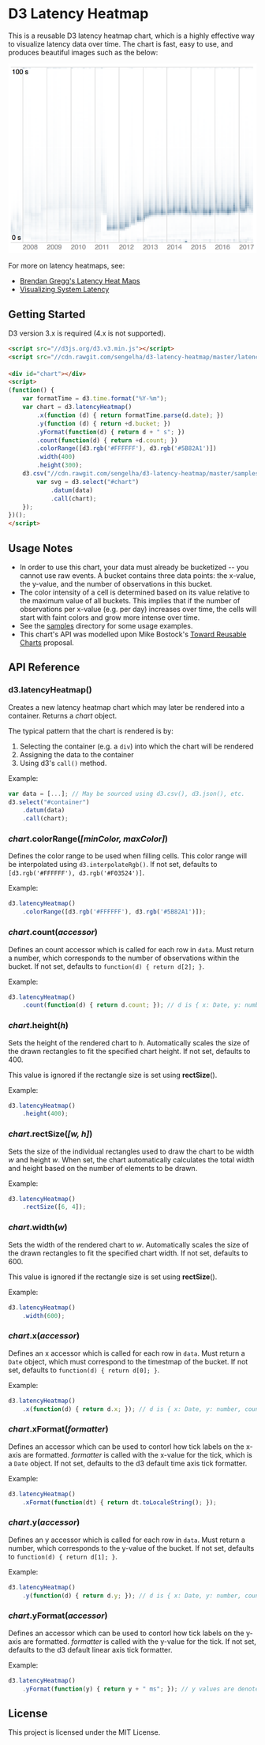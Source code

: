 # D3 Latency Heatmap

This is a reusable D3 latency heatmap chart, which is a highly
effective way to visualize latency data over time.  The chart is
fast, easy to use, and produces beautiful images such as the
below:

![Example Latency Heatmap](samples/example1.png)

For more on latency heatmaps, see:
* [Brendan Gregg's Latency Heat Maps](http://www.brendangregg.com/HeatMaps/latency.html)
* [Visualizing System Latency](https://queue.acm.org/detail.cfm?id=1809426)

## Getting Started

D3 version 3.x is required (4.x is not supported).

```html
<script src="//d3js.org/d3.v3.min.js"></script>
<script src="//cdn.rawgit.com/sengelha/d3-latency-heatmap/master/latency-heatmap.v3.js"></script>

<div id="chart"></div>
<script>
(function() {
    var formatTime = d3.time.format("%Y-%m");
    var chart = d3.latencyHeatmap()
        .x(function (d) { return formatTime.parse(d.date); })
        .y(function (d) { return +d.bucket; })
        .yFormat(function(d) { return d + " s"; })
        .count(function(d) { return +d.count; })
        .colorRange([d3.rgb('#FFFFFF'), d3.rgb('#5B82A1')])
        .width(400)
        .height(300);
    d3.csv("//cdn.rawgit.com/sengelha/d3-latency-heatmap/master/samples/example1.csv", function (data) {
        var svg = d3.select("#chart")
            .datum(data)
            .call(chart);
    });
})();
</script>
```

## Usage Notes

* In order to use this chart, your data must already be bucketized
  -- you cannot use raw events.  A bucket contains three data points:
  the x-value, the y-value, and the number of observations in this
  bucket.
* The color intensity of a cell is determined based on its value
  relative to the maximum value of all buckets.  This implies that
  if the number of observations per x-value (e.g. per day) increases
  over time, the cells will start with faint colors and grow more
  intense over time.
* See the [samples](samples/) directory for some usage examples.
* This chart's API was modelled upon Mike Bostock's
  [Toward Reusable Charts](https://bost.ocks.org/mike/chart/) proposal.

## API Reference

### d3.latencyHeatmap()

Creates a new latency heatmap chart which may later be rendered into a
container.  Returns a *chart* object.

The typical pattern that the chart is rendered is by:
1. Selecting the container (e.g. a `div`) into which the chart will be rendered
2. Assigning the data to the container
3. Using d3's `call()` method.

Example:
```javascript
var data = [...]; // May be sourced using d3.csv(), d3.json(), etc.
d3.select("#container")
    .datum(data)
    .call(chart);
```

### *chart*.colorRange(*[minColor, maxColor]*)

Defines the color range to be used when filling cells.  This color
range will be interpolated using `d3.interpolateRgb()`.  If not set,
defaults to `[d3.rgb('#FFFFFF'), d3.rgb('#F03524')]`.

Example:
```javascript
d3.latencyHeatmap()
    .colorRange([d3.rgb('#FFFFFF'), d3.rgb('#5B82A1')]);
```

### *chart*.count(*accessor*)

Defines an count accessor which is called for each row in `data`.
Must return a number, which corresponds to the number of observations
within the bucket.  If not set, defaults to `function(d) { return d[2]; }`.

Example:
```javascript
d3.latencyHeatmap()
    .count(function(d) { return d.count; }); // d is { x: Date, y: number, count: number }
```

### *chart*.height(*h*)

Sets the height of the rendered chart to *h*.  Automatically scales
the size of the drawn rectangles to fit the specified chart height.
If not set, defaults to 400.

This value is ignored if the rectangle size is set using
**rectSize**().

Example:
```javascript
d3.latencyHeatmap()
    .height(400);
```

### *chart*.rectSize(*[w, h]*)

Sets the size of the individual rectangles used to draw the chart to
be width *w* and height *w*.  When set, the chart automatically
calculates the total width and height based on the number of elements
to be drawn.

Example:
```javascript
d3.latencyHeatmap()
    .rectSize([6, 4]);
```

### *chart*.width(*w*)

Sets the width of the rendered chart to *w*.  Automatically scales
the size of the drawn rectangles to fit the specified chart width.
If not set, defaults to 600.

This value is ignored if the rectangle size is set using
**rectSize**().

Example:
```javascript
d3.latencyHeatmap()
    .width(600);
```

### *chart*.x(*accessor*)

Defines an x accessor which is called for each row in `data`.  Must return
a `Date` object, which must correspond to the timestmap of the bucket.
If not set, defaults to `function(d) { return d[0]; }`.

Example:
```javascript
d3.latencyHeatmap()
    .x(function(d) { return d.x; }); // d is { x: Date, y: number, count: number }
```

### *chart*.xFormat(*formatter*)

Defines an accessor which can be used to contorl how tick labels on the
x-axis are formatted.  *formatter* is called with the x-value for the tick,
which is a `Date` object.  If not set, defaults to the d3 default time
axis tick formatter.

Example:
```javascript
d3.latencyHeatmap()
    .xFormat(function(dt) { return dt.toLocaleString(); });
```

### *chart*.y(*accessor*)

Defines an y accessor which is called for each row in `data`.  Must return
a number, which corresponds to the y-value of the bucket.
If not set, defaults to `function(d) { return d[1]; }`.

Example:
```javascript
d3.latencyHeatmap()
    .y(function(d) { return d.y; }); // d is { x: Date, y: number, count: number }
```

### *chart*.yFormat(*accessor*)

Defines an accessor which can be used to contorl how tick labels on the
y-axis are formatted.  *formatter* is called with the y-value for the tick.
If not set, defaults to the d3 default linear axis tick formatter.

Example:
```javascript
d3.latencyHeatmap()
    .yFormat(function(y) { return y + " ms"; }); // y values are denoted in ms
```

## License

This project is licensed under the MIT License.